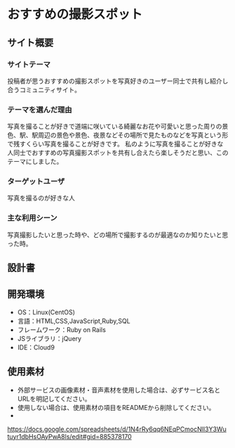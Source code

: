 # おすすめの撮影スポット

## サイト概要
### サイトテーマ
投稿者が思うおすすめの撮影スポットを写真好きのユーザー同士で共有し紹介し合うコミュニティサイト。

### テーマを選んだ理由
写真を撮ることが好きで道端に咲いている綺麗なお花や可愛いと思った周りの景色、駅、駅周辺の景色や景色、夜景などその場所で見たものなどを写真という形で残すくらい写真を撮ることが好きです。
私のように写真を撮ることが好きな人同士でおすすめの写真撮影スポットを共有し合えたら楽しそうだと思い、このテーマにしました。
>

### ターゲットユーザ
写真を撮るのが好きな人

### 主な利用シーン
写真撮影したいと思った時や、どの場所で撮影するのが最適なのか知りたいと思った時。

## 設計書

## 開発環境
- OS：Linux(CentOS)
- 言語：HTML,CSS,JavaScript,Ruby,SQL
- フレームワーク：Ruby on Rails
- JSライブラリ：jQuery
- IDE：Cloud9

## 使用素材
- 外部サービスの画像素材・音声素材を使用した場合は、必ずサービス名とURLを明記してください。
- 使用しない場合は、使用素材の項目をREADMEから削除してください。
- 

https://docs.google.com/spreadsheets/d/1N4rRy6qq6NEqPCmocNlI3Y3Wutuyr1dbHsOAyPwA8ls/edit#gid=885378170
